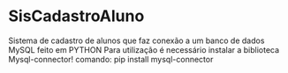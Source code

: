 # SisCadastroAluno
Sistema de cadastro de alunos que faz conexão a um banco de dados MySQL feito em PYTHON
Para utilização é necessário instalar a biblioteca Mysql-connector!
comando: pip install mysql-connector
